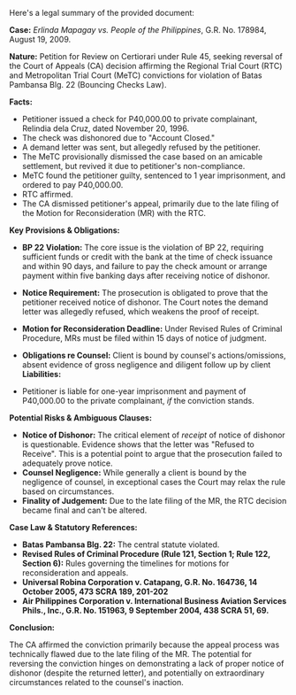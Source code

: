 Here's a legal summary of the provided document:

**Case:** *Erlinda Mapagay vs. People of the Philippines*, G.R. No. 178984, August 19, 2009.

**Nature:** Petition for Review on Certiorari under Rule 45, seeking reversal of the Court of Appeals (CA) decision affirming the Regional Trial Court (RTC) and Metropolitan Trial Court (MeTC) convictions for violation of Batas Pambansa Blg. 22 (Bouncing Checks Law).

**Facts:**

*   Petitioner issued a check for P40,000.00 to private complainant, Relindia dela Cruz, dated November 20, 1996.
*   The check was dishonored due to "Account Closed."
*   A demand letter was sent, but allegedly refused by the petitioner.
*   The MeTC provisionally dismissed the case based on an amicable settlement, but revived it due to petitioner's non-compliance.
*   MeTC found the petitioner guilty, sentenced to 1 year imprisonment, and ordered to pay P40,000.00.
*   RTC affirmed.
*   The CA dismissed petitioner's appeal, primarily due to the late filing of the Motion for Reconsideration (MR) with the RTC.

**Key Provisions & Obligations:**

*   **BP 22 Violation:**  The core issue is the violation of BP 22, requiring sufficient funds or credit with the bank at the time of check issuance and within 90 days, and failure to pay the check amount or arrange payment within five banking days after receiving notice of dishonor.
*   **Notice Requirement:** The prosecution is obligated to prove that the petitioner received notice of dishonor. The Court notes the demand letter was allegedly refused, which weakens the proof of receipt.
*   **Motion for Reconsideration Deadline:** Under Revised Rules of Criminal Procedure, MRs must be filed within 15 days of notice of judgment.
*   **Obligations re Counsel:** Client is bound by counsel's actions/omissions, absent evidence of gross negligence and diligent follow up by client
**Liabilities:**

*   Petitioner is liable for one-year imprisonment and payment of P40,000.00 to the private complainant, *if* the conviction stands.

**Potential Risks & Ambiguous Clauses:**

*   **Notice of Dishonor:** The critical element of *receipt* of notice of dishonor is questionable. Evidence shows that the letter was "Refused to Receive". This is a potential point to argue that the prosecution failed to adequately prove notice.
*   **Counsel Negligence:** While generally a client is bound by the negligence of counsel, in exceptional cases the Court may relax the rule based on circumstances.
*   **Finality of Judgement:** Due to the late filing of the MR, the RTC decision became final and can't be altered.

**Case Law & Statutory References:**

*   **Batas Pambansa Blg. 22:**  The central statute violated.
*   **Revised Rules of Criminal Procedure (Rule 121, Section 1; Rule 122, Section 6):** Rules governing the timelines for motions for reconsideration and appeals.
*  **Universal Robina Corporation v. Catapang, G.R. No. 164736, 14 October 2005, 473 SCRA 189, 201-202**
*   **Air Philippines Corporation v. International Business Aviation Services Phils., Inc., G.R. No. 151963, 9 September 2004, 438 SCRA 51, 69.**

**Conclusion:**

The CA affirmed the conviction primarily because the appeal process was technically flawed due to the late filing of the MR. The potential for reversing the conviction hinges on demonstrating a lack of proper notice of dishonor (despite the returned letter), and potentially on extraordinary circumstances related to the counsel's inaction.
